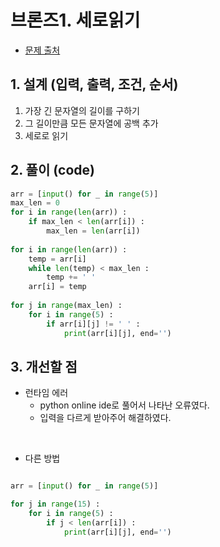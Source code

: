 # 브론즈1. 세로읽기

- [문제 출처](https://www.acmicpc.net/problem/10798) 

## 1. 설계 (입력, 출력, 조건, 순서)

1. 가장 긴 문자열의 길이를 구하기
2. 그 길이만큼 모든 문자열에 공백 추가
3. 세로로 읽기

## 2. 풀이 (code)
```python
arr = [input() for _ in range(5)]
max_len = 0
for i in range(len(arr)) :
    if max_len < len(arr[i]) :
        max_len = len(arr[i])
        
for i in range(len(arr)) :
    temp = arr[i]
    while len(temp) < max_len :
        temp += ' '
    arr[i] = temp
    
for j in range(max_len) :
    for i in range(5) :
        if arr[i][j] != ' ' :
            print(arr[i][j], end='')
```

## 3. 개선할 점

- 런타임 에러
    - python online ide로 풀어서 나타난 오류였다.
    - 입력을 다르게 받아주어 해결하였다.

&nbsp;

- 다른 방법

```python

arr = [input() for _ in range(5)]

for j in range(15) :
    for i in range(5) :
        if j < len(arr[i]) : 
            print(arr[i][j], end='')

```